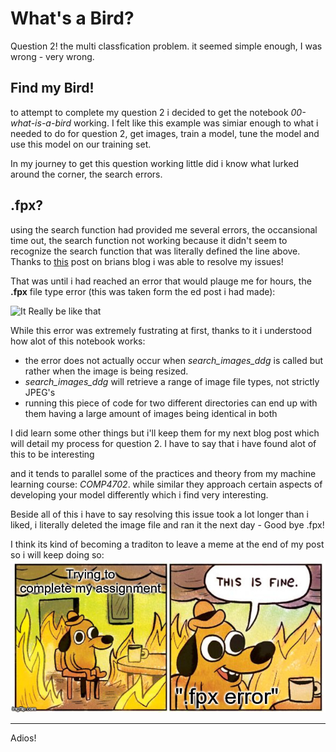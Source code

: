 # What's a Bird?

Question 2! the multi classfication problem. it seemed simple enough, I was wrong - very wrong.

## Find my Bird!

to attempt to complete my question 2 i decided to get the notebook *00-what-is-a-bird* working. I felt like this example was simiar enough to what i needed to do for question 2, get images, train a model, tune the model and use this model on our training set. 

In my journey to get this question working little did i know what lurked around the corner, the search errors. 

## .fpx?
using the search function had provided me several errors, the occansional time out, the search function not working because it didn't seem to recognize the search function that was literally defined the line above. Thanks to [this](https://lovellbrian.github.io/2023/05/16/Bug.html) post on brians blog i was able to resolve my issues!

That was until i had reached an error that would plauge me for hours, the **.fpx** file type error (this was taken form the ed post i had made):

![](/images/fpx_pain.jpg "It Really be like that")


While this error was extremely fustrating at first, thanks to it i understood how alot of this notebook works:
  - the error does not actually occur when *search_images_ddg* is called but rather when the image is being resized. 
  - *search_images_ddg* will retrieve a range of image file types, not strictly JPEG's
  - running this piece of code for two different directories can end up with them having a large amount of images being identical in both
 
I did learn some other things but i'll keep them for my next blog post which will detail my process for question 2. I have to say that i have found alot of this to be interesting

and it tends to parallel some of the practices and theory from my machine learning course: *COMP4702*. while similar they approach certain aspects of developing your model differently which i find very interesting. 

Beside all of this i have to say resolving this issue took a lot longer than i liked, i literally deleted the image file and ran it the next day - Good bye .fpx!

I think its kind of becoming a traditon to leave a meme at the end of my post so i will keep doing so:
![](/images/burning_meme.jpg "It Really be like that")


---
Adios!
